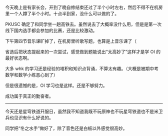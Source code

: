 今天晚上是有家长会，开到了晚自修结束还过了半个小时左右，然后不得不在机房里一个人蹲了半个小时。十点半到家，没什么可以做的了。

PKUSC 确定了和同学坐一趟高铁去。虽然说去了大概率没什么用，但是是第一次线下国内选手都会参加的比赛，还是比较激动。

下午第四节音乐课旷掉了，在机房里听歌写题，也算是上音乐课了（

省选后把状态提起来的一次尝试，感觉做到题能说出“太高妙了”这样才是学 OI 的最好状态啊。

大多 whk 的学习还是经验的堆积和知识点背诵，不算太有趣。（大概是被期中考数学和数学小练恶心到了）

但是很遗憾的是，OI 学习也是这样。还是不够努力。

成功属于真正的勤奋者。

---

今天还是星穹铁道开服日，虽然我不知道我既不玩原神也不玩星穹铁道也不是米卫兵也见识有什么好说的。

同学把“冬之水手”做好了，除了音色还是白板以外感觉很高妙。
